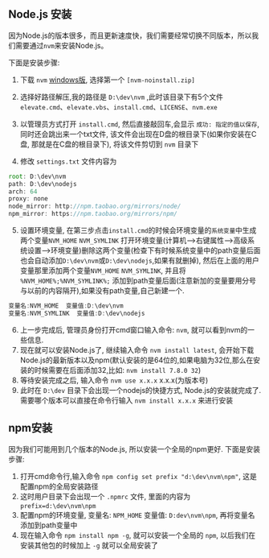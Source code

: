 ## Node.js 安装

因为Node.js的版本很多，而且更新速度快，我们需要经常切换不同版本，所以我们需要通过`nvm`来安装Node.js。

下面是安装步骤:

 1. 下载 `nvm` [windows版](https://github.com/coreybutler/nvm-windows/releases), 选择第一个 `[nvm-noinstall.zip]`

 2. 选择好路径解压,我的路径是 `D:\dev\nvm` ,此时该目录下有5个文件 `elevate.cmd`、`elevate.vbs`、`install.cmd`、`LICENSE`、`nvm.exe`

 3. 以管理员方式打开 `install.cmd`, 然后直接敲回车,会显示 `成功: 指定的值以保存`, 同时还会跳出来一个txt文件, 该文件会出现在D盘的根目录下(如果你安装在C盘, 那就是在C盘的根目录下), 将该文件剪切到 `nvm` 目录下

 4. 修改 `settings.txt` 文件内容为
```js
root: D:\dev\nvm
path: D:\dev\nodejs 
arch: 64 
proxy: none
node_mirror: http://npm.taobao.org/mirrors/node/
npm_mirror: https://npm.taobao.org/mirrors/npm/ 
```

 5. 设置环境变量, 在第三步点击`install.cmd`的时候会环境变量的`系统变量`中生成两个变量`NVM_HOME` `NVM_SYMLINK` 打开环境变量(计算机-->右键属性-->高级系统设置-->环境变量)删除这两个变量(检查下有时候系统变量中的path变量后面也会自动添加`D:\dev\nvm`或`D:\dev\nodejs`,如果有就删掉), 然后在上面的用户变量那里添加两个变量`NVM_HOME` `NVM_SYMLINK`, 并且将 `%NVM_HOME%;%NVM_SYMLINK%;` 添加到path变量后面(注意新加的变量要用分号与以前的内容隔开),如果没有path变量,自己新建一个.
```js
变量名:NVM_HOME  变量值:D:\dev\nvm
变量名:NVM_SYMLINK  变量值:D:\dev\nodejs
```
 6. 上一步完成后, 管理员身份打开cmd窗口输入命令: `nvm`, 就可以看到nvm的一些信息.
 7. 现在就可以安装Node.js了, 继续输入命令 `nvm install latest`, 会开始下载Node.js的最新版本以及npm(默认安装的是64位的,如果电脑为32位,那么在安装的时候需要在后面添加32,比如: `nvm install 7.8.0 32`)
 8. 等待安装完成之后, 输入命令 `nvm use x.x.x` x.x.x(为版本号)
 9. 此时在 `D:\dev` 目录下会出现一个nodejs的快捷方式, Node.js的安装就完成了.需要哪个版本可以直接在命令行输入 `nvm install x.x.x` 来进行安装

## npm安装

因为我们可能用到几个版本的Node.js, 所以安装一个全局的npm更好.
下面是安装步骤:

 1. 打开cmd命令行,输入命令 `npm config set prefix "d:\dev\nvm\npm"`, 这是配置npm的全局安装路径
 2. 这时用户目录下会出现一个 `.npmrc` 文件, 里面的内容为 `prefix=d:\dev\nvm\npm`
 3. 配置npm的环境变量, 变量名: `NPM_HOME` 变量值: `D:dev\nvm\npm`, 再将变量名添加到path变量中
 3. 现在输入命令 `npm install npm -g`, 就可以安装一个全局的 `npm`, 以后我们在安装其他包的时候加上 `-g` 就可以全局安装了

 
